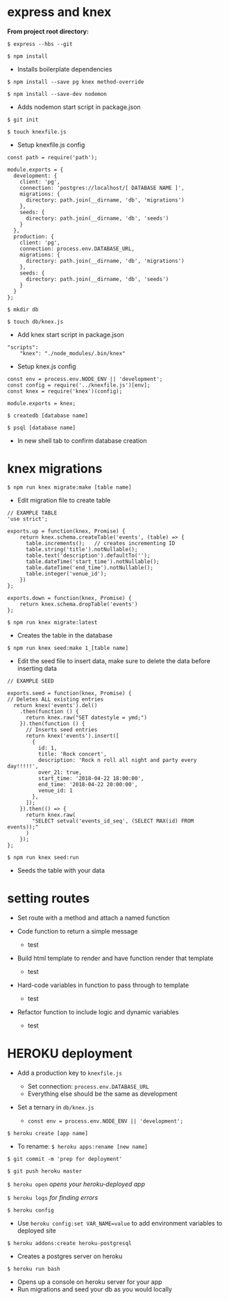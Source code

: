 
# express and knex
**From project root directory:**

`$ express --hbs --git`

`$ npm install`
  * Installs boilerplate dependencies

`$ npm install --save pg knex method-override`

`$ npm install --save-dev nodemon `
  * Adds nodemon start script in package.json

`$ git init`

`$ touch knexfile.js `
  * Setup knexfile.js config
  ```
  const path = require('path');

  module.exports = {
    development: {
      client: 'pg',
      connection: 'postgres://localhost/[ DATABASE NAME ]',
      migrations: {
        directory: path.join(__dirname, 'db', 'migrations')
      },
      seeds: {
        directory: path.join(__dirname, 'db', 'seeds')
      }
    },
    production: {
      client: 'pg',
      connection: process.env.DATABASE_URL,
      migrations: {
        directory: path.join(__dirname, 'db', 'migrations')
      },
      seeds: {
        directory: path.join(__dirname, 'db', 'seeds')
      }
    }
  };
  ```

`$ mkdir db`

`$ touch db/knex.js`
  * Add knex start script in package.json
  ```
  "scripts":
      "knex": "./node_modules/.bin/knex"
  ```

  * Setup knex.js config

  ```
  const env = process.env.NODE_ENV || 'development';
  const config = require('../knexfile.js')[env];
  const knex = require('knex')(config);

  module.exports = knex;
  ```

`$ createdb [database name]`

`$ psql [database name]`
  * In new shell tab to confirm database creation


# knex migrations

`$ npm run knex migrate:make [table name]`
  * Edit migration file to create table
  ```
  // EXAMPLE TABLE
  'use strict';

  exports.up = function(knex, Promise) {
      return knex.schema.createTable('events', (table) => {
        table.increments();   // creates incrementing ID
        table.string('title').notNullable();
        table.text('description').defaultTo('');
        table.dateTime('start_time').notNullable();
        table.dateTime('end_time').notNullable();
        table.integer('venue_id');
      })
  };

  exports.down = function(knex, Promise) {
      return knex.schema.dropTable('events')
  };
  ```

`$ npm run knex migrate:latest`
  * Creates the table in the database

`$ npm run knex seed:make 1_[table name]`
  * Edit the seed file to insert data, make sure to delete the data before inserting data
  ```
  // EXAMPLE SEED

  exports.seed = function(knex, Promise) {
  // Deletes ALL existing entries
    return knex('events').del()
      .then(function () {
        return knex.raw("SET datestyle = ymd;")
      }).then(function () {
        // Inserts seed entries
        return knex('events').insert([
          {
            id: 1,
            title: 'Rock concert',
            description: 'Rock n roll all night and party every day!!!!!',
            over_21: true,
            start_time: '2018-04-22 18:00:00',
            end_time: '2018-04-22 20:00:00',
            venue_id: 1
          },
        ]);
      }).then(() => {
        return knex.raw(
          "SELECT setval('events_id_seq', (SELECT MAX(id) FROM events));"
        )
      });
  };
  ```

`$ npm run knex seed:run`
  * Seeds the table with your data


# setting routes

* Set route with a method and attach a named function

* Code function to return a simple message
  - test

* Build html template to render and have function render that template
  - test

* Hard-code variables in function to pass through to template
  - test

* Refactor function to include logic and dynamic variables
  - test


# HEROKU deployment

* Add a production key to `knexfile.js`
  - Set connection: `process.env.DATABASE_URL`
  - Everything else should be the same as development

* Set a ternary in `db/knex.js`
  - `const env = process.env.NODE_ENV || 'development';`

`$ heroku create [app name]`
  * To rename: `$ heroku apps:rename [new name] `

`$ git commit -m 'prep for deployment'`

`$ git push heroku master`

`$ heroku open` *opens your heroku-deployed app*

`$ heroku logs` *for finding errors*

`$ heroku config`
  * Use `heroku config:set VAR_NAME=value` to add environment variables to deployed site

`$ heroku addons:create heroku-postgresql`
  * Creates a postgres server on heroku

`$ heroku run bash`
  * Opens up a console on heroku server for your app  
  * Run migrations and seed your db as you would locally

